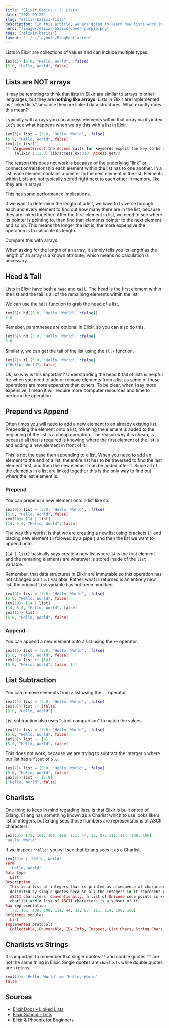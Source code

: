 ```yaml
---
title: "Elixir Basics - 2. Lists"
date: "2021-09-23"
slug: "elixir-basics-lists"
description: "In this article, we are going to learn how lists work in Elixir."
hero: "/images/elixir-basics/cover-purple.png"
tags: ["elixir-basics"]
layout: "../../layouts/BlogPost.astro"
---
```


Lists in Elixir are collections of values and can include multiple types.

```elixir
iex(1)> [5.0, "Hello, World", :false]
[5.0, "Hello, World", false]
```

## Lists are NOT arrays

It may be tempting to think that lists in Elixir are similar to arrays in other languages, but they are **nothing like arrays**. Lists in Elixir are implemented as "linked lists" because they are linked data structures. What exactly does this mean?

Typically with arrays you can access elements within that array via its index. Let's see what happens when we try this with a list in Elxir.

```elixir
iex(3)> list = [5.0, "Hello, World", :false]
[5.0, "Hello, World", false]
iex(4)> list[1]
** (ArgumentError) the Access calls for keywords expect the key to be an atom, got: 1
    (elixir 1.12.3) lib/access.ex:310: Access.get/3
```

The reason this does not work is because of the underlying "link" or connection/relationship each element within the list has to one another. In a list, each element contains a pointer to the next element in the list. Elements within Lists are not typically stored right next to each other in memory, like they are in arrays.

This has some performance implications.

If we want to determine the length of a list, we have to traverse through each and every element to find out how many there are in the list, because they are linked together. After the first element in list, we need to see where its pointer is pointing to, then find that elements pointer to the next element and so on. This means the longer the list is, the more expensive the operation is to calculate its length.

Compare this with arrays.

When asking for the length of an array, it simply tells you its length as the length of an array is a known attribute, which means no calculation is necessary.

## Head & Tail

Lists in Elixir have both a `head` and `tail`. The head is the first element within the list and the tail is all of the remaining elements within the list.

We can use the `hd()` function to grab the head of a list.

```elixir
iex(5)> hd([5.0, "Hello, World", :false])
5.0
```

Remeber, parantheses are optional in Elixir, so you can also do this.

```elixir
iex(6)> hd [5.0, "Hello, World", :false]
5.0
```

Similarly, we can get the tail of the list using the `tl()` function.

```elixir
iex(7)> tl [5.0, "Hello, World", :false]
["Hello, World", false]
```

Ok, so why is this important? Understanding the head & tail of lists is helpful for when you need to add or remove elements from a list as some of these operations are more expensive than others. To be clear, when I say more expensive, I mean it will require more computer resources and time to perform the operation.

## Prepend vs Append

Often times you will need to add a new element to an already existing list. Prepending the element onto a list, meaning the element is added to the beginning of the list is a cheap operation. The reason why it is cheap, is because all that is required is knowing where the first element of the list is and adding a new element in front of it.

This is not the case then appending to a list. When you need to add an element to the end of a list, the entire list has to be traversed to find the last element first, and then the new element can be added after it. Since all of the elements in a list are linked together this is the only way to find out where the last element is.

### Prepend

You can prepend a new element onto a list like so:

```elixir
iex(9)> list = [5.0, "Hello, World", :false]
[5.0, "Hello, World", false]
iex(10)> [14 | list]
[14, 5.0, "Hello, World", false]
```

The way this works, is that we are creating a new list using brackets `[]` and placing new element `14` folowed by a pipe `|` and then the list we want to append onto.

`[14 | list]` basically says create a new list where `14` is the first element and the remaning elements are whatever is stored inside of the `list` variable.

Remember, that data structures in Elixir are immutable so this operation has not changed our `list` variable. Rather what is returned is an entirely new list, the original `list` variable has not been modified.

```elixir
iex(9)> list = [5.0, "Hello, World", :false]
[5.0, "Hello, World", false]
iex(10)> [14 | list]
[14, 5.0, "Hello, World", false]
iex(11)> list
[5.0, "Hello, World", false]
```

### Append

You can append a new element onto a list using the `++` operator.

```elixir
iex(1)> list = [5.0, "Hello, World", :false]
[5.0, "Hello, World", false]
iex(2)> list ++ [14]
[5.0, "Hello, World", false, 14]
```

## List Subtraction

You can remove elements from a list using the `--` operator.

```elixir
iex(1)> list = [5.0, "Hello, World", :false]
iex(3)> list -- [false]
[5.0, "Hello, World"]
```

List subtraction also uses "strict comparison" to match the values.

```elixir
iex(5)> list = [5.0, "Hello, World", :false]
[5.0, "Hello, World", false]
iex(6)> list -- [5]
[5.0, "Hello, World", false]
```

This does not work, because we are trying to subtract the interger `5` where our list has a `float` of `5.0`.

```elixir
iex(7)> list = [5.0, "Hello, World", :false]
[5.0, "Hello, World", false]
iex(8)> list -- [5.0]
["Hello, World", false]
```

## Charlists

One thing to keep in mind regarding lists, is that Elixir is built ontop of Erlang. Erlang has something known as a Charlist which to use looks like a list of integers, but Erlang sees those numbers are representations of ASCII characters.

```elixir
iex(13)> [72, 101, 108, 108, 111, 44, 32, 87, 111, 114, 108, 100]
'Hello, World'
```

If we inspect `'hello'` you will see that Erlang sees it as a Charlist.

```elixir
iex(12)> i 'Hello, World'
Term
  'Hello, World'
Data type
  List
Description
  This is a list of integers that is printed as a sequence of characters
  delimited by single quotes because all the integers in it represent printable
  ASCII characters. Conventionally, a list of Unicode code points is known as a
  charlist and a list of ASCII characters is a subset of it.
Raw representation
  [72, 101, 108, 108, 111, 44, 32, 87, 111, 114, 108, 100]
Reference modules
  List
Implemented protocols
  Collectable, Enumerable, IEx.Info, Inspect, List.Chars, String.Chars
```

## Charlists vs Strings

It is important to remember that single quotes `''` and double quotes `""` are not the same thing in Elixir. Single quotes are `charlists` while double quotes are `strings`.

```elixir
iex(14)> 'Hello, World' == "Hello, World"
false
```

## Sources

- [Elixir Docs - Linked Lists](https://elixir-lang.org/getting-started/basic-types.html#linked-lists)
- [Elixir School - Lists](https://elixirschool.com/en/lessons/basics/collections/#lists)
- [Elixir & Phoenix for Beginners](https://www.knowthen.com/elixir-and-phoenix-for-beginners)
